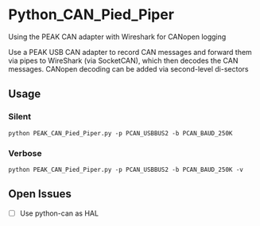 # Python_CAN_Pied_Piper
Using the PEAK CAN adapter with Wireshark for CANopen logging

Use a PEAK USB CAN adapter to record CAN  messages and forward them via pipes to WireShark (via SocketCAN), which then decodes the CAN messages. CANopen decoding can be added via second-level di-sectors

## Usage

### Silent ###

```
python PEAK_CAN_Pied_Piper.py -p PCAN_USBBUS2 -b PCAN_BAUD_250K
```

### Verbose ###

```
python PEAK_CAN_Pied_Piper.py -p PCAN_USBBUS2 -b PCAN_BAUD_250K -v
```

## Open Issues

- [ ] Use python-can as HAL
